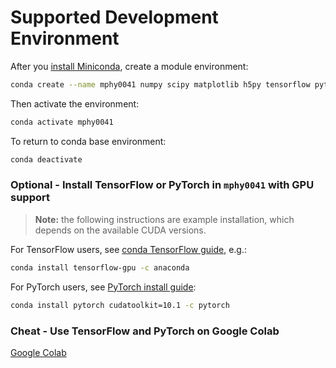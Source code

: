 
# Supported Development Environment

After you [install Miniconda](https://docs.conda.io/projects/conda/en/latest/user-guide/install/), create a module environment:
```bash
conda create --name mphy0041 numpy scipy matplotlib h5py tensorflow pytorch
```
Then activate the environment:
```bash
conda activate mphy0041
```
To return to conda base environment:
```bash
conda deactivate
```

### Optional - Install TensorFlow or PyTorch in `mphy0041` with GPU support
>**Note:** the following instructions are example installation, which depends on the available CUDA versions.

For TensorFlow users, see [conda TensorFlow guide](https://docs.anaconda.com/anaconda/user-guide/tasks/tensorflow/), e.g.:
```bash
conda install tensorflow-gpu -c anaconda 
```

For PyTorch users, see [PyTorch install guide](https://pytorch.org/get-started/locally/):
```bash
conda install pytorch cudatoolkit=10.1 -c pytorch
```

### Cheat - Use TensorFlow and PyTorch on Google Colab
[Google Colab](https://colab.research.google.com/)
